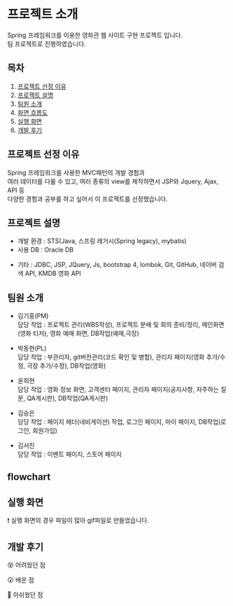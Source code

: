 # 프로젝트 소개
Spring 프레임워크를 이용한 영화관 웹 사이트 구현 프로젝트 입니다. </br>팀 프로젝트로 진행하였습니다.<br/>
<!--[![메인 이미지](https://github.com/kho96/java-swing-project/blob/master/img-readme/main-img.PNG)](#목차)-->
## 목차
1. [프로젝트 선정 이유](#프로젝트-선정-이유)
2. [프로젝트 설명](#프로젝트-설명)
3. [팀원 소개](#팀원-소개)
4. [화면 흐름도](#flowchart)
5. [실행 화면](#실행-화면)
6. [개발 후기](#개발-후기)

## 프로젝트 선정 이유
Spring 프레임워크를 사용한 MVC패턴의 개발 경험과 <br/>
여러 데이터를 다룰 수 있고, 여러 종류의 view를 제작하면서 JSP와 Jquery, Ajax, API 등<br/> 
다양한 경험과 공부를 하고 싶어서 이 프로젝트를 선정했습니다. <br/>

## 프로젝트 설명
- 개발 환경 : STS(Java, 스프링 레거시(Spring legacy), mybatis)
- 사용 DB : Oracle DB<br/>
<!--[![ERD](https://github.com/kho96/java-swing-project/blob/master/img-readme/erd.png)](#프로젝트-설명)<br/>-->

- 기타 : JDBC, JSP, JQuery, Js, bootstrap 4, lombok, Git, GitHub, 네이버 검색 API, KMDB 영화 API

## 팀원 소개
- 김기홍(PM)<br/>
  담당 작업 : 프로젝트 관리(WBS작성), 프로젝트 분배 및 회의 준비/정리, 메인화면(영화 티저), 영화 예매 화면, DB작업(예매,극장)
  
- 박동현(PL)<br/>
 담당 작업 : 부관리자, git버전관리(코드 확인 및 병합), 관리자 페이지(영화 추가/수정, 극장 추가/수정), DB작업(영화)
 
- 윤희현<br/>
 담당 작업 : 영화 정보 화면, 고객센터 페이지, 관리자 페이지(공지사항, 자주하는 질문, QA게시판), DB작업(QA게시판)
 
- 김승은<br/>
  담당 작업 : 페이지 헤더(네비게이션) 작업, 로그인 페이지, 마이 페이지, DB작업(로그인, 회원가입)
  
- 김서진<br/>
  담당 작업 : 이벤트 페이지, 스토어 페이지
## flowchart
<!--![flowchart](https://github.com/kho96/java-swing-project/blob/master/img-readme/flowchart.png)-->

## 실행 화면
❗ 실행 화면의 경우 파일이 많아 gif파일로 만들었습니다.<br/>
<!--실행 화면 pdf : [swing-pdf보기](https://github.com/kho96/java-swing-project/blob/master/swing.pdf)(개발 후기는 readme파일을 참고해주세요.)

* <strong>Login Frame (로그인 화면)</strong>
![view01](https://github.com/kho96/java-swing-project/blob/master/img-readme/LoginFrame.gif)

* <strong>Register Frame (회원가입 화면)</strong>
![view02](https://github.com/kho96/java-swing-project/blob/master/img-readme/RegisterFrame.gif)

* <strong>Menu Frame (메뉴 화면)</strong><br/>
![view03](https://github.com/kho96/java-swing-project/blob/master/img-readme/MenuFrame.gif)

* <strong>Main Frame (메인 화면)</strong>
![view04](https://github.com/kho96/java-swing-project/blob/master/img-readme/MainFrame.gif)

* <strong>Write Frame (글쓰기 화면)</strong>
![view05](https://github.com/kho96/java-swing-project/blob/master/img-readme/WriteFrame.gif)

* <strong>PictureDiaryMain Frame (그림일기 메인 화면)</strong>
![view06](https://github.com/kho96/java-swing-project/blob/master/img-readme/PicDiaryMain.gif)

* <strong>PictureDiaryWrite Frame (그림일기 작성 화면)</strong>
<!--![view07](https://github.com/kho96/java-swing-project/blob/master/img-readme/picWriteFrame.gif)-->

## 개발 후기
😵 어려웠던 점
>

😲 배운 점
>

🤔 아쉬웠던 점
> 
